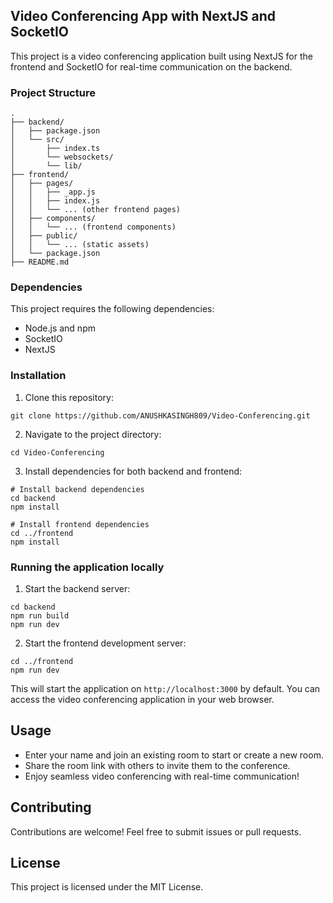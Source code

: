 ##  Video Conferencing App with NextJS and SocketIO

This project is a video conferencing application built using NextJS for the frontend and SocketIO for real-time communication on the backend.

### Project Structure
```
.
├── backend/
│   ├── package.json
│   └── src/
│       ├── index.ts
│       └── websockets/
│       └── lib/
├── frontend/
│   ├── pages/
│   │   ├── _app.js
│   │   ├── index.js
│   │   └── ... (other frontend pages)
│   ├── components/
│   │   └── ... (frontend components)
│   ├── public/
│   │   └── ... (static assets)
│   └── package.json
├── README.md

```

### Dependencies

This project requires the following dependencies:

-   Node.js and npm
- SocketIO
- NextJS

### Installation

1.  Clone this repository:

```
git clone https://github.com/ANUSHKASINGH809/Video-Conferencing.git

```

2.  Navigate to the project directory:

```
cd Video-Conferencing

```

3.  Install dependencies for both backend and frontend:

```
# Install backend dependencies
cd backend
npm install

# Install frontend dependencies
cd ../frontend
npm install

```

### Running the application locally

1.  Start the backend server:

```
cd backend
npm run build
npm run dev
```

2.  Start the frontend development server:

```
cd ../frontend
npm run dev
```

This will start the application on `http://localhost:3000` by default. You can access the video conferencing application in your web browser.

## Usage

-   Enter your name and join an existing room to start or create a new room.
-   Share the room link with others to invite them to the conference.
-   Enjoy seamless video conferencing with real-time communication!

## Contributing

Contributions are welcome! Feel free to submit issues or pull requests.

## License

This project is licensed under the MIT License.
